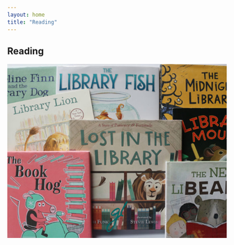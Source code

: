 ```yaml
---
layout: home
title: "Reading"
---
```


## Reading


<style>
    .slideshow {
        position: relative;
        width: 100%;
        height: 400px;
        overflow: hidden;
    }
    .slideshow img {
        position: absolute;
        top: 0;
        left: 0;
        width: 100%;
        height: 100%;
        object-fit: cover;
        transition: opacity 1s ease-in-out;
    }
    .slideshow img:last-child {
        opacity: 0;
    }
    .slideshow:hover img:first-child {
        opacity: 0;
    }
    .slideshow:hover img:last-child {
        opacity: 1;
    }
</style>
<body>
	<div class="slideshow">
        <img src="/assets/img/all-pics/animals-at-the-library.jpg" width="100%">
        <img src="/assets/img/all-pics/animals-at-the-library-2.jpg" width="100%">
        
	</div>
</body>



📚📖 Since I was young, I've always loved reading books! 🤓

Today, I still love to read books, but I prefer to read them online as PDFs or ePubs because I'm a minimalist. 🌿 Another reason is that I don't know where I'll end up in the future. But if I ever start a family, you can bet that I'll be stocking up on paperback books to fill my shelves! 📚👨‍👩‍👧

What about you? Do you prefer to read physical books or digital copies? Let me know in the comments below! 👇🤔 #readinglist #bookworm #minimalist #digitalreading #college

## Books that have had the greatest influence on my life


Minimalism: Live a Meaningful Life by Joshua Fields Millburn, Ryan Nicodemus.

Social Engineering: The Art of Human Hacking - Christopher Hadnagy, Paul Wilson. 

The Stranger by Albert Camus.


## My favorite authors

Albert Camus (1913-1960) was a representative of non-metropolitan French literature. The Stranger by Albert Camus is the best.




## My reading lists on goodreads.com

📚📖 Here's my reading lists on goodreads.com! 📖📚
I've put almost every book on the Featured List, but there's another Lifestyle List I usually read to improve my quality of life. 💪🌞

If you're interested in my reading list, head over to my [Goodreads page](https://www.goodreads.com/user/show/157526677-zhutao) to see what I'm reading and more! 🤓👀
Leave a comment and let me know if there's something you like or recommend! 🙌 #readinglist #goodreads #lifestyle #commentbelow

<br>


<div class="row g-5 mb-5">
  <div class="col-md-5">
    {% include goodreads-widget-lifestyle-list.html %}
  </div>
  <div class="col-md-5">

    {% include goodreads-widget-featured-list.html %}

  </div>
</div>
